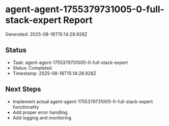 # agent-agent-1755379731005-0-full-stack-expert Report

Generated: 2025-08-18T15:14:28.928Z

## Status
- Task: agent-agent-1755379731005-0-full-stack-expert
- Status: Completed
- Timestamp: 2025-08-18T15:14:28.928Z

## Next Steps
- Implement actual agent-agent-1755379731005-0-full-stack-expert functionality
- Add proper error handling
- Add logging and monitoring
